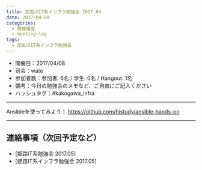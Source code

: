 ```yaml
---
title: 加古川IT系インフラ勉強会 2017.04
date: 2017-04-08
categories:
  - 開催履歴
  - meeting-log
tags:
  - 加古川IT系インフラ勉強会
---
```


* 開催日：2017/04/08
* 司会：wate
* 参加者数：参加者: 6名 / 学生: 0名 / Hangout: 1名
* 備考：今日の勉強会のメモなど、ご自由にご記入ください
* ハッシュタグ：#kakogawa_infra

---

Ansibleを使ってみよう！
https://github.com/histudy/ansible-hands-on

---

## 連絡事項（次回予定など）

* [姫路IT系勉強会 2017.05]
* [姫路IT系インフラ勉強会 2017.05]
